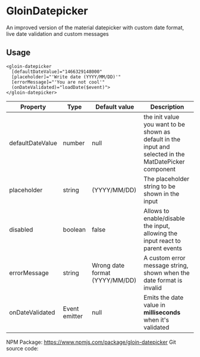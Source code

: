 
# GloinDatepicker  
  
An improved version of the material datepicker with custom date format, live date validation and custom messages  
## Usage  

    <gloin-datepicker  
      [defaultDateValue]="1466329148000"  
      [placeholder]="'Write date (YYYY/MM/DD)'"  
      [errorMessage]="'You are not cool'"  
      (onDateValidated)="loadDate($event)">  
    </gloin-datepicker>
      


|Property|Type|Default value|Description|
|--|--|--|--|
|defaultDateValue|number|null| the init value you want to be shown as default in the input and selected in the MatDatePicker component
|placeholder|string|(YYYY/MM/DD)| The placeholder string to be shown in the input 
|disabled|boolean|false| Allows to enable/disable the input, allowing the input react to parent events
|errorMessage|string|Wrong date format (YYYY/MM/DD)|A custom error message string, shown when the date format is invalid
|onDateValidated|Event emitter|null|Emits the date value in **milliseconds** when it's validated

NPM Package: https://www.npmjs.com/package/gloin-datepicker
Git source code: 

